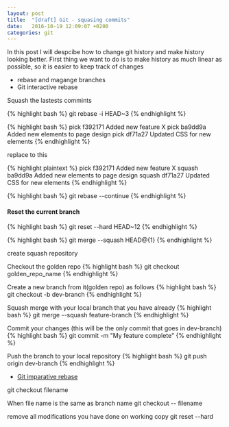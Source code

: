 ```yaml
---
layout: post
title:  "[draft] Git - squasing commits"
date:   2016-10-19 12:09:07 +0200
categories: git
---
```


In this post I will despcibe how to change git history and make history looking better. First thing we want to do is to make history as much linear as possible, so it is easier to keep track of changes

* rebase and magange branches
* Git interactive rebase

Squash the lastests commints

{% highlight bash %}
git rebase -i HEAD~3
{% endhighlight %}


{% highlight bash %}
pick f392171 Added new feature X
pick ba9dd9a Added new elements to page design
pick df71a27 Updated CSS for new elements
{% endhighlight %}

replace to this

{% highlight plaintext %}
pick f392171 Added new feature X
squash ba9dd9a Added new elements to page design
squash df71a27 Updated CSS for new elements
{% endhighlight %}

{% highlight bash %}
git rebase --continue
{% endhighlight %}

#### Reset the current branch
{% highlight bash %}
git reset --hard HEAD~12
{% endhighlight %}

{% highlight bash %}
git merge --squash HEAD@{1}
{% endhighlight %}

create squash repository

Checkout the golden repo
{% highlight bash %}
git checkout golden_repo_name
{% endhighlight %}

Create a new branch from it(golden repo) as follows
{% highlight bash %}
git checkout -b dev-branch
{% endhighlight %}

Squash merge with your local branch that you have already
{% highlight bash %}
git merge --squash feature-branch
{% endhighlight %}

Commit your changes (this will be the only commit that goes in dev-branch)
{% highlight bash %}
git commit -m "My feature complete"
{% endhighlight %}

Push the branch to your local repository
{% highlight bash %}
git push origin dev-branch
{% endhighlight %}


* [Git imparative rebase](https://www.atlassian.com/git/tutorials/rewriting-history/git-rebase)


git checkout filename

When file name is the same as branch name
git checkout -- filename

remove all modifications you have done on working copy
git reset --hard


